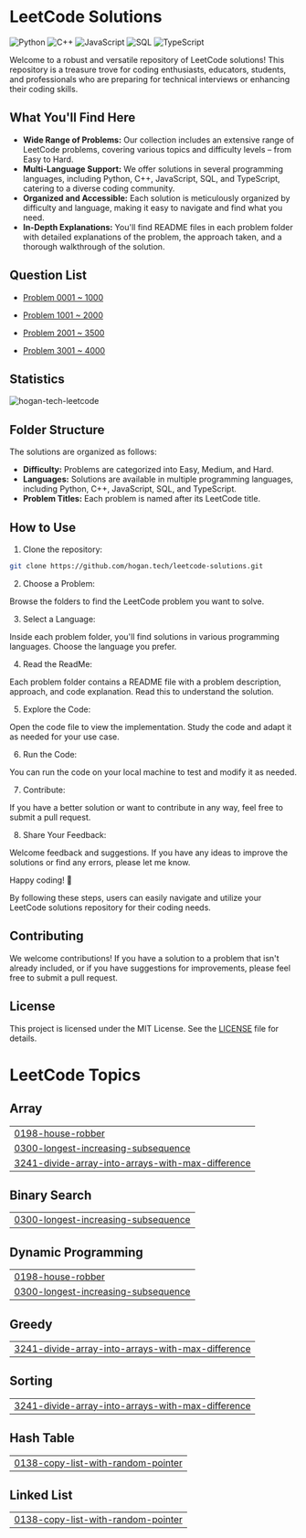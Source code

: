 # LeetCode Solutions

![Python](https://img.shields.io/badge/language-Python-blue.svg)
![C++](https://img.shields.io/badge/language-C++-orange.svg)
![JavaScript](https://img.shields.io/badge/language-JavaScript-yellow.svg)
![SQL](https://img.shields.io/badge/language-SQL-lightgrey.svg)
![TypeScript](https://img.shields.io/badge/language-TypeScript-blue.svg)

Welcome to a robust and versatile repository of LeetCode solutions! This repository is a treasure trove for coding enthusiasts, educators, students, and professionals who are preparing for technical interviews or enhancing their coding skills.

## What You'll Find Here

- **Wide Range of Problems:** Our collection includes an extensive range of LeetCode problems, covering various topics and difficulty levels – from Easy to Hard.
- **Multi-Language Support:** We offer solutions in several programming languages, including Python, C++, JavaScript, SQL, and TypeScript, catering to a diverse coding community.
- **Organized and Accessible:** Each solution is meticulously organized by difficulty and language, making it easy to navigate and find what you need.
- **In-Depth Explanations:** You'll find README files in each problem folder with detailed explanations of the problem, the approach taken, and a thorough walkthrough of the solution.

## Question List

- [Problem 0001 ~ 1000](./Question_List_0001_1000.md)

- [Problem 1001 ~ 2000](./Question_List_1001_2000.md)

- [Problem 2001 ~ 3500](./Question_List_2001_3000.md)

- [Problem 3001 ~ 4000](./Question_List_3001_4000.md)

## Statistics

<img src="https://leetcard.jacoblin.cool/hogantech" alt="hogan-tech-leetcode" />

## Folder Structure

The solutions are organized as follows:

- **Difficulty:** Problems are categorized into Easy, Medium, and Hard.
- **Languages:** Solutions are available in multiple programming languages, including Python, C++, JavaScript, SQL, and TypeScript.
- **Problem Titles:** Each problem is named after its LeetCode title.

## How to Use

1. Clone the repository:

```bash
git clone https://github.com/hogan.tech/leetcode-solutions.git
```

2. Choose a Problem:

Browse the folders to find the LeetCode problem you want to solve.

3. Select a Language:

Inside each problem folder, you'll find solutions in various programming languages. Choose the language you prefer.

4. Read the ReadMe:

Each problem folder contains a README file with a problem description, approach, and code explanation. Read this to understand the solution.

5. Explore the Code:

Open the code file to view the implementation. Study the code and adapt it as needed for your use case.

6. Run the Code:

You can run the code on your local machine to test and modify it as needed.

7. Contribute:

If you have a better solution or want to contribute in any way, feel free to submit a pull request.

8. Share Your Feedback:

Welcome feedback and suggestions. If you have any ideas to improve the solutions or find any errors, please let me know.

Happy coding! 🚀

By following these steps, users can easily navigate and utilize your LeetCode solutions repository for their coding needs.

## Contributing

We welcome contributions! If you have a solution to a problem that isn't already included, or if you have suggestions for improvements, please feel free to submit a pull request.

## License

This project is licensed under the MIT License. See the [LICENSE](./LICENSE) file for details.

<!---LeetCode Topics Start-->
# LeetCode Topics
## Array
|  |
| ------- |
| [0198-house-robber](https://github.com/hogan-tech/leetcode-solution/tree/master/0198-house-robber) |
| [0300-longest-increasing-subsequence](https://github.com/hogan-tech/leetcode-solution/tree/master/0300-longest-increasing-subsequence) |
| [3241-divide-array-into-arrays-with-max-difference](https://github.com/hogan-tech/leetcode-solution/tree/master/3241-divide-array-into-arrays-with-max-difference) |
## Binary Search
|  |
| ------- |
| [0300-longest-increasing-subsequence](https://github.com/hogan-tech/leetcode-solution/tree/master/0300-longest-increasing-subsequence) |
## Dynamic Programming
|  |
| ------- |
| [0198-house-robber](https://github.com/hogan-tech/leetcode-solution/tree/master/0198-house-robber) |
| [0300-longest-increasing-subsequence](https://github.com/hogan-tech/leetcode-solution/tree/master/0300-longest-increasing-subsequence) |
## Greedy
|  |
| ------- |
| [3241-divide-array-into-arrays-with-max-difference](https://github.com/hogan-tech/leetcode-solution/tree/master/3241-divide-array-into-arrays-with-max-difference) |
## Sorting
|  |
| ------- |
| [3241-divide-array-into-arrays-with-max-difference](https://github.com/hogan-tech/leetcode-solution/tree/master/3241-divide-array-into-arrays-with-max-difference) |
## Hash Table
|  |
| ------- |
| [0138-copy-list-with-random-pointer](https://github.com/hogan-tech/leetcode-solution/tree/master/0138-copy-list-with-random-pointer) |
## Linked List
|  |
| ------- |
| [0138-copy-list-with-random-pointer](https://github.com/hogan-tech/leetcode-solution/tree/master/0138-copy-list-with-random-pointer) |
<!---LeetCode Topics End-->
